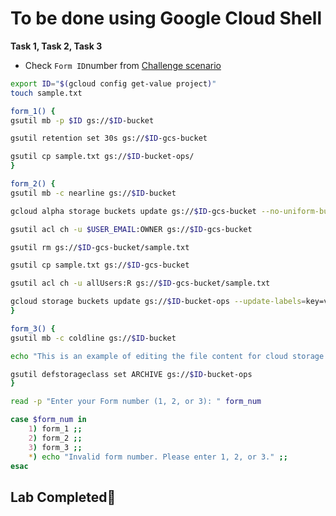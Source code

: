 # **To be done using Google Cloud Shell**

**Task 1, Task 2, Task 3**

- Check `Form ID`number from [Challenge scenario](https://www.cloudskillsboost.google/focuses/63246?parent=catalog#step4)

```bash
export ID="$(gcloud config get-value project)"
touch sample.txt	

form_1() {
gsutil mb -p $ID gs://$ID-bucket

gsutil retention set 30s gs://$ID-gcs-bucket

gsutil cp sample.txt gs://$ID-bucket-ops/
}

form_2() {
gsutil mb -c nearline gs://$ID-bucket

gcloud alpha storage buckets update gs://$ID-gcs-bucket --no-uniform-bucket-level-access

gsutil acl ch -u $USER_EMAIL:OWNER gs://$ID-gcs-bucket

gsutil rm gs://$ID-gcs-bucket/sample.txt

gsutil cp sample.txt gs://$ID-gcs-bucket

gsutil acl ch -u allUsers:R gs://$ID-gcs-bucket/sample.txt

gcloud storage buckets update gs://$ID-bucket-ops --update-labels=key=value
}

form_3() {
gsutil mb -c coldline gs://$ID-bucket

echo "This is an example of editing the file content for cloud storage object" | gsutil cp - gs://$ID-gcs-bucket/sample.txt

gsutil defstorageclass set ARCHIVE gs://$ID-bucket-ops
}

read -p "Enter your Form number (1, 2, or 3): " form_num

case $form_num in
    1) form_1 ;;
    2) form_2 ;;
    3) form_3 ;;
    *) echo "Invalid form number. Please enter 1, 2, or 3." ;;
esac
```

## Lab Completed🎉
